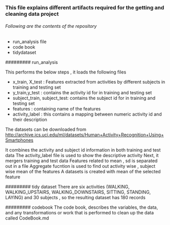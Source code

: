 ### This file explains different artifacts required for the getting and cleaning data project
###### Following are the contents of the repository

* run_analysis file 
* code book
* tidydataset

######### run_analysis

This performs the below steps , it loads the following files

* x_train, X_test : Features extracted from activities by different subjects in training and testing set
* y_train,y_test : contains the activity id for in training and testing set
* subject_train, subject_test: contains the subject id for in training and testing set
* features : containing name of the features
* activity_label : this contains a mapping between numeric activity id and their description

The datasets can be downloaded from http://archive.ics.uci.edu/ml/datasets/Human+Activity+Recognition+Using+Smartphones 

It combines the activity and subject id information in both training and test data
The activity_label file is used to show the descriptive activity
Next, it mergers training and test data
Features related to mean , sd is separated out in a file
Aggregate fucntion is used to find out activity wise , subject wise mean of the features
A datasets is created with mean of the selected feature


######### tidy dataset
There are six activities (WALKING, WALKING_UPSTAIRS, WALKING_DOWNSTAIRS, SITTING, STANDING, LAYING) and 30 subjects , so the resulting dataset has 180 records

######### codebook
The code book, describes the variables, the data, and any transformations or work that is performed to clean up the data called CodeBook.md



